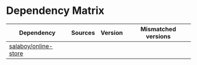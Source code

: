 # Dependency Matrix

Dependency | Sources | Version | Mismatched versions
---------- | ------- | ------- | -------------------
[salaboy/online-store](https://github.com/salaboy/online-store.git) |  | []() | 
